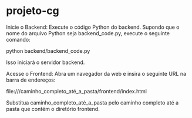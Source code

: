 # projeto-cg

Inicie o Backend: Execute o código Python do backend. Supondo que o nome do arquivo Python seja backend_code.py, execute o seguinte comando:

python backend/backend_code.py

Isso iniciará o servidor backend.

Acesse o Frontend: Abra um navegador da web e insira o seguinte URL na barra de endereços:

file:///caminho_completo_até_a_pasta/frontend/index.html

Substitua caminho_completo_até_a_pasta pelo caminho completo até a pasta que contém o diretório frontend.
